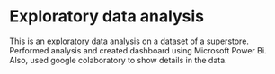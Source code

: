 # Exploratory data analysis
This is an exploratory data analysis on a dataset of a superstore.  \
Performed analysis and created dashboard using Microsoft Power Bi.  
Also, used google colaboratory to show details in the data.
